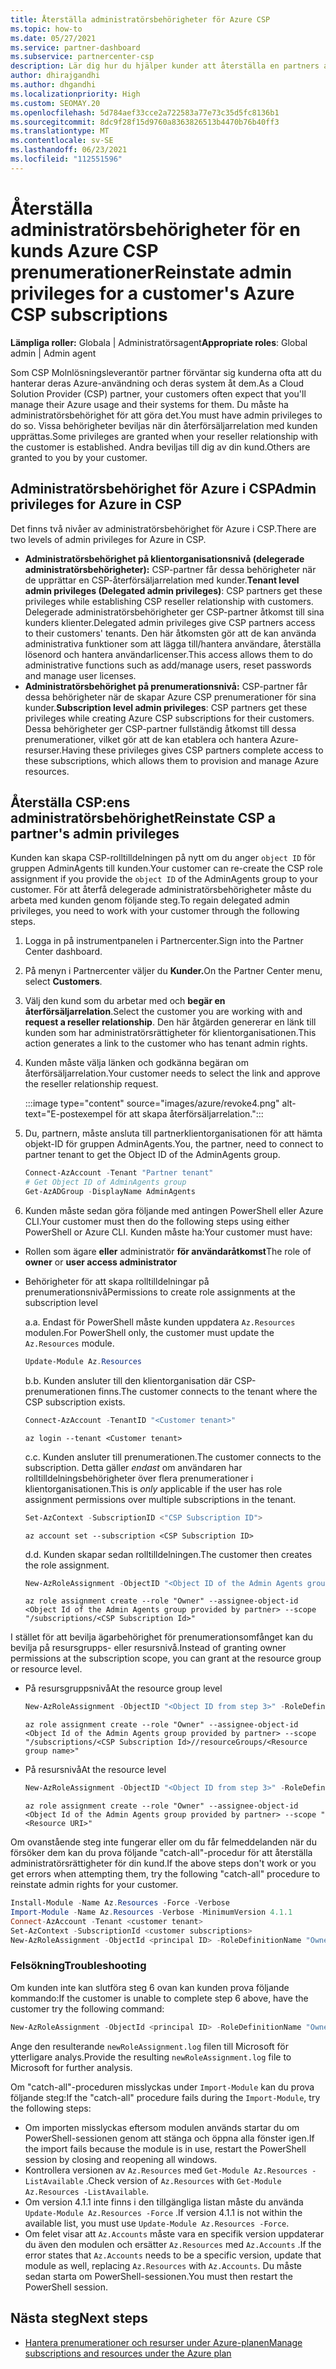 ```yaml
---
title: Återställa administratörsbehörigheter för Azure CSP
ms.topic: how-to
ms.date: 05/27/2021
ms.service: partner-dashboard
ms.subservice: partnercenter-csp
description: Lär dig hur du hjälper kunder att återställa en partners administratörsbehörighet så att partnern kan hjälpa till att hantera en kunds Azure-molnlösningsleverantör prenumerationer (CSP).
author: dhirajgandhi
ms.author: dhgandhi
ms.localizationpriority: High
ms.custom: SEOMAY.20
ms.openlocfilehash: 5d784aef33cce2a722583a77e73c35d5fc8136b1
ms.sourcegitcommit: 8dc9f28f15d9760a8363826513b4470b76b40ff3
ms.translationtype: MT
ms.contentlocale: sv-SE
ms.lasthandoff: 06/23/2021
ms.locfileid: "112551596"
---
```

# <a name="reinstate-admin-privileges-for-a-customers-azure-csp-subscriptions"></a><span data-ttu-id="8609d-103">Återställa administratörsbehörigheter för en kunds Azure CSP prenumerationer</span><span class="sxs-lookup"><span data-stu-id="8609d-103">Reinstate admin privileges for a customer's Azure CSP subscriptions</span></span>  

<span data-ttu-id="8609d-104">**Lämpliga roller:** Globala | Administratörsagent</span><span class="sxs-lookup"><span data-stu-id="8609d-104">**Appropriate roles**: Global admin | Admin agent</span></span>

<span data-ttu-id="8609d-105">Som CSP Molnlösningsleverantör partner förväntar sig kunderna ofta att du hanterar deras Azure-användning och deras system åt dem.</span><span class="sxs-lookup"><span data-stu-id="8609d-105">As a Cloud Solution Provider (CSP) partner, your customers often expect that you'll manage their Azure usage and their systems for them.</span></span> <span data-ttu-id="8609d-106">Du måste ha administratörsbehörighet för att göra det.</span><span class="sxs-lookup"><span data-stu-id="8609d-106">You must have admin privileges to do so.</span></span> <span data-ttu-id="8609d-107">Vissa behörigheter beviljas när din återförsäljarrelation med kunden upprättas.</span><span class="sxs-lookup"><span data-stu-id="8609d-107">Some privileges are granted when your reseller relationship with the customer is established.</span></span> <span data-ttu-id="8609d-108">Andra beviljas till dig av din kund.</span><span class="sxs-lookup"><span data-stu-id="8609d-108">Others are granted to you by your customer.</span></span>

## <a name="admin-privileges-for-azure-in-csp"></a><span data-ttu-id="8609d-109">Administratörsbehörighet för Azure i CSP</span><span class="sxs-lookup"><span data-stu-id="8609d-109">Admin privileges for Azure in CSP</span></span>

<span data-ttu-id="8609d-110">Det finns två nivåer av administratörsbehörighet för Azure i CSP.</span><span class="sxs-lookup"><span data-stu-id="8609d-110">There are two levels of admin privileges for Azure in CSP.</span></span>

- <span data-ttu-id="8609d-111">**Administratörsbehörighet på klientorganisationsnivå (delegerade administratörsbehörigheter):** CSP-partner får dessa behörigheter när de upprättar en CSP-återförsäljarrelation med kunder.</span><span class="sxs-lookup"><span data-stu-id="8609d-111">**Tenant level admin privileges (Delegated admin privileges)**:  CSP partners get these privileges while establishing CSP reseller relationship with customers.</span></span> <span data-ttu-id="8609d-112">Delegerade administratörsbehörigheter ger CSP-partner åtkomst till sina kunders klienter.</span><span class="sxs-lookup"><span data-stu-id="8609d-112">Delegated admin privileges give CSP partners access to their customers' tenants.</span></span> <span data-ttu-id="8609d-113">Den här åtkomsten gör att de kan använda administrativa funktioner som att lägga till/hantera användare, återställa lösenord och hantera användarlicenser.</span><span class="sxs-lookup"><span data-stu-id="8609d-113">This access allows them to do administrative functions such as add/manage users, reset passwords and manage user licenses.</span></span>
- <span data-ttu-id="8609d-114">**Administratörsbehörighet på prenumerationsnivå:** CSP-partner får dessa behörigheter när de skapar Azure CSP prenumerationer för sina kunder.</span><span class="sxs-lookup"><span data-stu-id="8609d-114">**Subscription level admin privileges**: CSP partners get these privileges while creating Azure CSP subscriptions for their customers.</span></span> <span data-ttu-id="8609d-115">Dessa behörigheter ger CSP-partner fullständig åtkomst till dessa prenumerationer, vilket gör att de kan etablera och hantera Azure-resurser.</span><span class="sxs-lookup"><span data-stu-id="8609d-115">Having these privileges gives CSP partners complete access to these subscriptions, which allows them to provision and manage Azure resources.</span></span>

## <a name="reinstate-csp-a-partners-admin-privileges"></a><span data-ttu-id="8609d-116">Återställa CSP:ens administratörsbehörighet</span><span class="sxs-lookup"><span data-stu-id="8609d-116">Reinstate CSP a partner's admin privileges</span></span>

<span data-ttu-id="8609d-117">Kunden kan skapa CSP-rolltilldelningen på nytt om du anger `object ID` för gruppen AdminAgents till kunden.</span><span class="sxs-lookup"><span data-stu-id="8609d-117">Your customer can re-create the CSP role assignment if you provide the `object ID` of the AdminAgents group to your customer.</span></span> <span data-ttu-id="8609d-118">För att återfå delegerade administratörsbehörigheter måste du arbeta med kunden genom följande steg.</span><span class="sxs-lookup"><span data-stu-id="8609d-118">To regain delegated admin privileges, you need to work with your customer through the following steps.</span></span>

1. <span data-ttu-id="8609d-119">Logga in på instrumentpanelen i Partnercenter.</span><span class="sxs-lookup"><span data-stu-id="8609d-119">Sign into the Partner Center dashboard.</span></span>

2. <span data-ttu-id="8609d-120">På menyn i Partnercenter väljer du **Kunder.**</span><span class="sxs-lookup"><span data-stu-id="8609d-120">On the Partner Center menu, select **Customers**.</span></span>

3. <span data-ttu-id="8609d-121">Välj den kund som du arbetar med och **begär en återförsäljarrelation**.</span><span class="sxs-lookup"><span data-stu-id="8609d-121">Select the customer you are working with and **request a reseller relationship**.</span></span> <span data-ttu-id="8609d-122">Den här åtgärden genererar en länk till kunden som har administratörsrättigheter för klientorganisationen.</span><span class="sxs-lookup"><span data-stu-id="8609d-122">This action generates a link to the customer who has tenant admin rights.</span></span>

4. <span data-ttu-id="8609d-123">Kunden måste välja länken och godkänna begäran om återförsäljarrelation.</span><span class="sxs-lookup"><span data-stu-id="8609d-123">Your customer needs to select the link and approve the reseller relationship request.</span></span>

   :::image type="content" source="images/azure/revoke4.png" alt-text="E-postexempel för att skapa återförsäljarrelation.":::

5. <span data-ttu-id="8609d-125">Du, partnern, måste ansluta till partnerklientorganisationen för att hämta objekt-ID för gruppen AdminAgents.</span><span class="sxs-lookup"><span data-stu-id="8609d-125">You, the partner, need to connect to partner tenant to get the Object ID of the AdminAgents group.</span></span>
  
   ```powershell
   Connect-AzAccount -Tenant "Partner tenant"
   # Get Object ID of AdminAgents group
   Get-AzADGroup -DisplayName AdminAgents
   ```

6. <span data-ttu-id="8609d-126">Kunden måste sedan göra följande med antingen PowerShell eller Azure CLI.</span><span class="sxs-lookup"><span data-stu-id="8609d-126">Your customer must then do the following steps using either PowerShell or Azure CLI.</span></span> <span data-ttu-id="8609d-127">Kunden måste ha:</span><span class="sxs-lookup"><span data-stu-id="8609d-127">Your customer must have:</span></span>

- <span data-ttu-id="8609d-128">Rollen som ägare **eller** administratör **för användaråtkomst**</span><span class="sxs-lookup"><span data-stu-id="8609d-128">The role of **owner** or **user access administrator**</span></span> 
- <span data-ttu-id="8609d-129">Behörigheter för att skapa rolltilldelningar på prenumerationsnivå</span><span class="sxs-lookup"><span data-stu-id="8609d-129">Permissions to create role assignments at the subscription level</span></span>

   <span data-ttu-id="8609d-130">a.</span><span class="sxs-lookup"><span data-stu-id="8609d-130">a.</span></span> <span data-ttu-id="8609d-131">Endast för PowerShell måste kunden uppdatera `Az.Resources` modulen.</span><span class="sxs-lookup"><span data-stu-id="8609d-131">For PowerShell only, the customer must update the `Az.Resources` module.</span></span>
   ```powershell
   Update-Module Az.Resources
   ```

   <span data-ttu-id="8609d-132">b.</span><span class="sxs-lookup"><span data-stu-id="8609d-132">b.</span></span> <span data-ttu-id="8609d-133">Kunden ansluter till den klientorganisation där CSP-prenumerationen finns.</span><span class="sxs-lookup"><span data-stu-id="8609d-133">The customer connects to the tenant where the CSP subscription exists.</span></span>
   ```powershell
   Connect-AzAccount -TenantID "<Customer tenant>"
   ```
   ```azurecli
   az login --tenant <Customer tenant>
   ```

   <span data-ttu-id="8609d-134">c.</span><span class="sxs-lookup"><span data-stu-id="8609d-134">c.</span></span> <span data-ttu-id="8609d-135">Kunden ansluter till prenumerationen.</span><span class="sxs-lookup"><span data-stu-id="8609d-135">The customer connects to the subscription.</span></span> <span data-ttu-id="8609d-136">Detta gäller *endast* om användaren har rolltilldelningsbehörigheter över flera prenumerationer i klientorganisationen.</span><span class="sxs-lookup"><span data-stu-id="8609d-136">This is *only* applicable if the user has role assignment permissions over multiple subscriptions in the tenant.</span></span>

   ```powershell
   Set-AzContext -SubscriptionID <"CSP Subscription ID">
   ```
   ```azurecli
   az account set --subscription <CSP Subscription ID>
   ```

   <span data-ttu-id="8609d-137">d.</span><span class="sxs-lookup"><span data-stu-id="8609d-137">d.</span></span> <span data-ttu-id="8609d-138">Kunden skapar sedan rolltilldelningen.</span><span class="sxs-lookup"><span data-stu-id="8609d-138">The customer then creates the role assignment.</span></span>
    
   ```powershell
   New-AzRoleAssignment -ObjectID "<Object ID of the Admin Agents group provided by partner>" -RoleDefinitionName "Owner" -Scope "/subscriptions/'<CSP subscription ID>'"
   ```
   ```azurecli
   az role assignment create --role "Owner" --assignee-object-id <Object Id of the Admin Agents group provided by partner> --scope "/subscriptions/<CSP Subscription Id>"
   ```

<span data-ttu-id="8609d-139">I stället för att bevilja ägarbehörighet för prenumerationsomfånget kan du bevilja på resursgrupps- eller resursnivå.</span><span class="sxs-lookup"><span data-stu-id="8609d-139">Instead of granting owner permissions at the subscription scope, you can grant at the resource group or resource level.</span></span> 

- <span data-ttu-id="8609d-140">På resursgruppsnivå</span><span class="sxs-lookup"><span data-stu-id="8609d-140">At the resource group level</span></span>

   ```powershell
   New-AzRoleAssignment -ObjectID "<Object ID from step 3>" -RoleDefinitionName Owner -Scope "/subscriptions/'SubscriptionID of CSP subscription'/resourceGroups/'Resource group name'"
   ```
   ```azurecli
   az role assignment create --role "Owner" --assignee-object-id <Object Id of the Admin Agents group provided by partner> --scope "/subscriptions/<CSP Subscription Id>//resourceGroups/<Resource group name>"
   ```

- <span data-ttu-id="8609d-141">På resursnivå</span><span class="sxs-lookup"><span data-stu-id="8609d-141">At the resource level</span></span>

   ```powershell
   New-AzRoleAssignment -ObjectID "<Object ID from step 3>" -RoleDefinitionName Owner -Scope "<Resource URI>"
   ```
   ```azurecli
   az role assignment create --role "Owner" --assignee-object-id <Object Id of the Admin Agents group provided by partner> --scope "<Resource URI>"
   ```

<span data-ttu-id="8609d-142">Om ovanstående steg inte fungerar eller om du får felmeddelanden när du försöker dem kan du prova följande "catch-all"-procedur för att återställa administratörsrättigheter för din kund.</span><span class="sxs-lookup"><span data-stu-id="8609d-142">If the above steps don't work or you get errors when attempting them, try the following "catch-all" procedure to reinstate admin rights for your customer.</span></span>

```powershell
Install-Module -Name Az.Resources -Force -Verbose
Import-Module -Name Az.Resources -Verbose -MinimumVersion 4.1.1
Connect-AzAccount -Tenant <customer tenant>
Set-AzContext -SubscriptionId <customer subscriptions>
New-AzRoleAssignment -ObjectId <principal ID> -RoleDefinitionName "Owner" -Scope "/subscriptions/<customer subscription>" -ObjectType "ForeignGroup"
```

### <a name="troubleshooting"></a><span data-ttu-id="8609d-143">Felsökning</span><span class="sxs-lookup"><span data-stu-id="8609d-143">Troubleshooting</span></span>

<span data-ttu-id="8609d-144">Om kunden inte kan slutföra steg 6 ovan kan kunden prova följande kommando:</span><span class="sxs-lookup"><span data-stu-id="8609d-144">If the customer is unable to complete step 6 above, have the customer try the following command:</span></span>

```powershell
New-AzRoleAssignment -ObjectId <principal ID> -RoleDefinitionName "Owner" -Scope "/subscriptions/<costumer subscription>" -ObjectType "ForeignGroup" -Debug > newRoleAssignment.log
```

<span data-ttu-id="8609d-145">Ange den resulterande `newRoleAssignment.log` filen till Microsoft för ytterligare analys.</span><span class="sxs-lookup"><span data-stu-id="8609d-145">Provide the resulting `newRoleAssignment.log` file to Microsoft for further analysis.</span></span>

<span data-ttu-id="8609d-146">Om "catch-all"-proceduren misslyckas under `Import-Module` kan du prova följande steg:</span><span class="sxs-lookup"><span data-stu-id="8609d-146">If the "catch-all" procedure fails during the `Import-Module`, try the following steps:</span></span>
- <span data-ttu-id="8609d-147">Om importen misslyckas eftersom modulen används startar du om PowerShell-sessionen genom att stänga och öppna alla fönster igen.</span><span class="sxs-lookup"><span data-stu-id="8609d-147">If the import fails because the module is in use, restart the PowerShell session by closing and reopening all windows.</span></span>
- <span data-ttu-id="8609d-148">Kontrollera versionen av `Az.Resources` med `Get-Module Az.Resources -ListAvailable` .</span><span class="sxs-lookup"><span data-stu-id="8609d-148">Check version of `Az.Resources` with `Get-Module Az.Resources -ListAvailable`.</span></span>
- <span data-ttu-id="8609d-149">Om version 4.1.1 inte finns i den tillgängliga listan måste du använda `Update-Module Az.Resources -Force` .</span><span class="sxs-lookup"><span data-stu-id="8609d-149">If version 4.1.1 is not within the available list, you must use `Update-Module Az.Resources -Force`.</span></span>
- <span data-ttu-id="8609d-150">Om felet visar att `Az.Accounts` måste vara en specifik version uppdaterar du även den modulen och ersätter `Az.Resources` med `Az.Accounts` .</span><span class="sxs-lookup"><span data-stu-id="8609d-150">If the error states that `Az.Accounts` needs to be a specific version, update that module as well, replacing `Az.Resources` with `Az.Accounts`.</span></span> <span data-ttu-id="8609d-151">Du måste sedan starta om PowerShell-sessionen.</span><span class="sxs-lookup"><span data-stu-id="8609d-151">You must then restart the PowerShell session.</span></span>


## <a name="next-steps"></a><span data-ttu-id="8609d-152">Nästa steg</span><span class="sxs-lookup"><span data-stu-id="8609d-152">Next steps</span></span>

- [<span data-ttu-id="8609d-153">Hantera prenumerationer och resurser under Azure-planen</span><span class="sxs-lookup"><span data-stu-id="8609d-153">Manage subscriptions and resources under the Azure plan</span></span>](azure-plan-manage.md)
